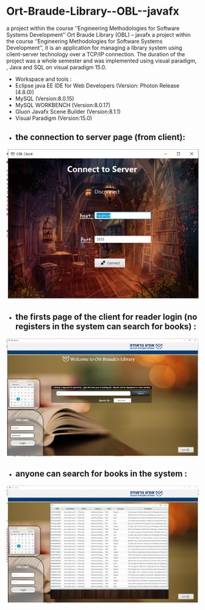 # Ort-Braude-Library--OBL--javafx
 a project within the course ‘‘Engineering Methodologies for Software Systems Development’’
 Ort Braude Library (OBL) – javafx
 a project within the course ‘‘Engineering Methodologies for Software Systems Development’’,
 it is an application for managing a library system using client-server technology over a TCP/IP connection. 
 The duration of the project was a whole semester and was implemented using visual paradigm,
 , Java and SQL on visual paradigm 15.0.
* Workspace and tools : 
* Eclipse java EE IDE for Web Developers (Version: Photon Release (4.8.0))
* MySQL (Version:8.0.15)
* MySQL WORKBENCH (Version:8.0.17)
* Gluon Javafx Scene Builder (Version:8.1.1)
* Visual Paradigm (Version:15.0)
* ## the connection to server page (from client): 
 ![](image/clientSide/clientConnect.PNG)
* ## the firsts page of the client for reader login (no registers in the system can search for books) :
 ![](image/clientSide/serch+login.PNG)
 * ## anyone can search for books in the system :
 ![](image/clientSide/search.PNG)
 
